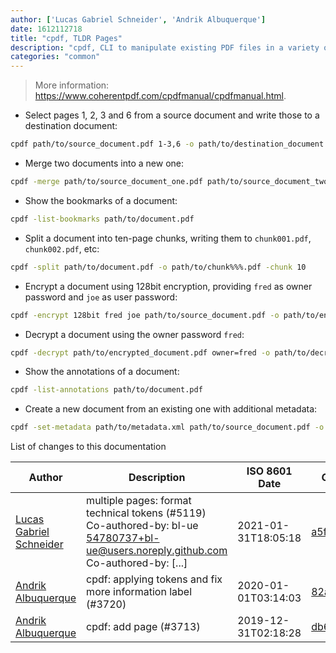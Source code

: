 ```yaml
---
author: ['Lucas Gabriel Schneider', 'Andrik Albuquerque']
date: 1612112718
title: "cpdf, TLDR Pages"
description: "cpdf, CLI to manipulate existing PDF files in a variety of ways."
categories: "common"
---
```

> More information: <https://www.coherentpdf.com/cpdfmanual/cpdfmanual.html>.

- Select pages 1, 2, 3 and 6 from a source document and write those to a destination document:

```bash
cpdf path/to/source_document.pdf 1-3,6 -o path/to/destination_document.pdf
```

- Merge two documents into a new one:

```bash
cpdf -merge path/to/source_document_one.pdf path/to/source_document_two.pdf -o path/to/destination_document.pdf
```

- Show the bookmarks of a document:

```bash
cpdf -list-bookmarks path/to/document.pdf
```

- Split a document into ten-page chunks, writing them to `chunk001.pdf`, `chunk002.pdf`, etc:

```bash
cpdf -split path/to/document.pdf -o path/to/chunk%%%.pdf -chunk 10
```

- Encrypt a document using 128bit encryption, providing `fred` as owner password and `joe` as user password:

```bash
cpdf -encrypt 128bit fred joe path/to/source_document.pdf -o path/to/encrypted_document.pdf
```

- Decrypt a document using the owner password `fred`:

```bash
cpdf -decrypt path/to/encrypted_document.pdf owner=fred -o path/to/decrypted_document.pdf
```

- Show the annotations of a document:

```bash
cpdf -list-annotations path/to/document.pdf
```

- Create a new document from an existing one with additional metadata:

```bash
cpdf -set-metadata path/to/metadata.xml path/to/source_document.pdf -o path/to/destination_document.pdf
```
List of changes to this documentation


Author | Description | ISO 8601 Date | GitHub link
------|-----|-----|-----
[Lucas Gabriel Schneider](mailto:casdpa@gmail.com) | multiple pages: format technical tokens (#5119) Co-authored-by: bl-ue <54780737+bl-ue@users.noreply.github.com> Co-authored-by: [...] | 2021-01-31T18:05:18 | [a5fe31bc47ae](https://github.com/tldr-pages/tldr/commit/a5fe31bc47aece3efa5e66b52b3cf384f27d5d72)
[Andrik Albuquerque](mailto:andrik.albuquerque@gmail.com) | cpdf: applying tokens and fix more information label (#3720) | 2020-01-01T03:14:03 | [82ae3bc0db78](https://github.com/tldr-pages/tldr/commit/82ae3bc0db78aba000fde07426a5349b90869897)
[Andrik Albuquerque](mailto:andrik.albuquerque@gmail.com) | cpdf: add page (#3713) | 2019-12-31T02:18:28 | [db65c5bfb41e](https://github.com/tldr-pages/tldr/commit/db65c5bfb41e1ebf919f8d29286ddf20f546f513)


